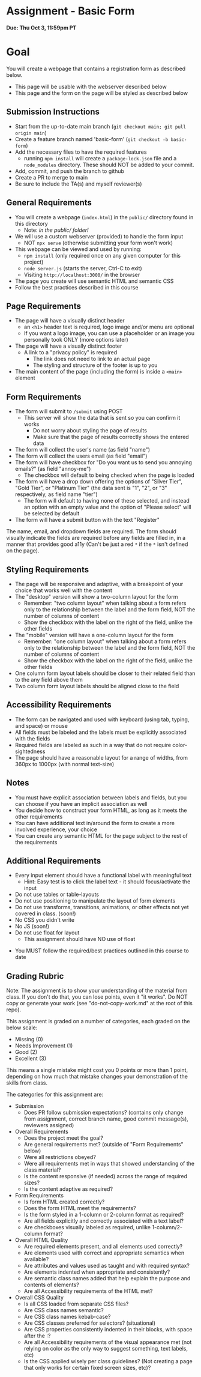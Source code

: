 # Assignment - Basic Form

**Due: Thu Oct 3, 11:59pm PT** 

# Goal

You will create a webpage that contains a registration form as described below.
- This page will be usable with the webserver described below
- This page and the form on the page will be styled as described below

## Submission Instructions

* Start from the up-to-date main branch (`git checkout main; git pull origin main`)
* Create a feature branch named 'basic-form' (`git checkout -b basic-form`)
* Add the necessary files to have the required features
  - running `npm install` will create a `package-lock.json` file and a `node_modules` directory.  These should NOT be added to your commit.
* Add, commit, and push the branch to github
* Create a PR to merge to main
* Be sure to include the TA(s) and myself reviewer(s)

## General Requirements

- You will create a webpage (`index.html`) in the `public/` directory found in this directory
    - Note: _in the public/ folder!_
- We will use a custom webserver (provided) to handle the form input
    - NOT `npx serve` (otherwise submitting your form won't work)
- This webpage can be viewed and used by running:
  - `npm install` (only required once on any given computer for this project)
  - `node server.js` (starts the server, Ctrl-C to exit)
  - Visiting `http://localhost:3000/` in the browser
- The page you create will use semantic HTML and semantic CSS
- Follow the best practices described in this course

## Page Requirements

- The page will have a visually distinct header
  - an `<h1>` header text is required, logo image and/or menu are optional
  - If you want a logo image, you can use a placeholder or an image you personally took ONLY (more options later)
- The page will have a visually distinct footer
  - A link to a "privacy policy" is required
    - The link does not need to link to an actual page
    - The styling and structure of the footer is up to you
- The main content of the page (including the form) is inside a `<main>` element

## Form Requirements

- The form will submit to `/submit` using POST
  - This server will show the data that is sent so you can confirm it works
    - Do not worry about styling the page of results
    - Make sure that the page of results correctly shows the entered data
- The form will collect the user's name (as field "name")
- The form will collect the users email (as field "email")
- The form will have checkbox for "Do you want us to send you annoying emails?" (as field "annoy-me")
  - The checkbox will default to being checked when the page is loaded
- The form will have a drop down offering the options of "Silver Tier", "Gold Tier", or "Platinum Tier" (the data sent is "1", "2", or "3" respectively, as field name "tier")
  - The form will default to having none of these selected, and instead an option with an empty value and the option of "Please select" will be selected by default
- The form will have a submit button with the text "Register"

The name, email, and dropdown fields are required.  The form should visually indicate the fields are required before any fields are filled in, in a manner that provides good a11y (Can't be just a red `*` if the `*` isn't defined on the page).

## Styling Requirements 

- The page will be responsive and adaptive, with a breakpoint of your choice that works well with the content
- The "desktop" version will show a two-column layout for the form
  - Remember: "two column layout" when talking about a form refers only to the relationship between the label and the form field, NOT the number of columns of content
  - Show the checkbox with the label on the right of the field, unlike the other fields
- The "mobile" version will have a one-column layout for the form
  - Remember: "one column layout" when talking about a form refers only to the relationship between the label and the form field, NOT the number of columns of content
  - Show the checkbox with the label on the right of the field, unlike the other fields
- One column form layout labels should be closer to their related field than to the any field above them
- Two column form layout labels should be aligned close to the field

## Accessibility Requirements
- The form can be navigated and used with keyboard (using tab, typing, and space) or mouse
- All fields must be labeled and the labels must be explicitly associated with the fields
- Required fields are labeled as such in a way that do not require color-sightedness
- The page should have a reasonable layout for a range of widths, from 360px to 1000px (with normal text-size)

## Notes
- You must have explicit association between labels and fields, but you can choose if you have an implicit association as well
- You decide how to construct your form HTML, as long as it meets the other requirements
- You can have additional text in/around the form to create a more involved experience, your choice
- You can create any semantic HTML for the page subject to the rest of the requirements

## Additional Requirements
- Every input element should have a functional label with meaningful text
  - Hint: Easy test is to click the label text - it should focus/activate the input
- Do not use tables or table-layouts
- Do not use positioning to manipulate the layout of form elements
- Do not use transforms, transitions, animations, or other effects not yet covered in class. (soon!)
- No CSS you didn't write
- No JS (soon!)
- Do not use float for layout
    - This assignment should have NO use of float
* You MUST follow the required/best practices outlined in this course to date

## Grading Rubric

Note: The assignment is to show your understanding of the material from class.  If you don't do that, you can lose points, even it "it works".  Do NOT copy or generate your work (see "do-not-copy-work.md" at the root of this repo).

This assignment is graded on a number of categories, each graded on the below scale:
- Missing (0)
- Needs Improvement (1)
- Good (2)
- Excellent (3)

This means a single mistake might cost you 0 points or more than 1 point, depending on how much that mistake changes your demonstration of the skills from class.

The categories for this assignment are:
- Submission
    - Does PR follow submission expectations?  (contains only change from assignment, correct branch name, good commit message(s), reviewers assigned)
- Overall Requirements
    - Does the project meet the goal?
    - Are general requirements met? (outside of "Form Requirements" below)
    - Were all restrictions obeyed?
    - Were all requirements met in ways that showed understanding of the class material?
    - Is the content responsive (if needed) across the range of required sizes?
    - Is the content adaptive as required?
- Form Requirements
    - Is form HTML created correctly?
    - Does the form HTML meet the requirements?
    - Is the form styled in a 1-column or 2-column format as required?
    - Are all fields explicitly and correctly associated with a text label?
    - Are checkboxes visually labeled as required, unlike 1-column/2-column format?
- Overall HTML Quality
    - Are required elements present, and all elements used correctly?
    - Are elements used with correct and appropriate semantics when available?
    - Are attributes and values used as taught and with required syntax?
    - Are elements indented when appropriate and consistently?
    - Are semantic class names added that help explain the purpose and contents of elements?
    - Are all Accessibility requirements of the HTML met?
- Overall CSS Quality
    - Is all CSS loaded from separate CSS files?
    - Are CSS class names semantic?
    - Are CSS class names kebab-case?
    - Are CSS classes preferred for selectors? (situational)
    - Are CSS properties consistently indented in their blocks, with space after the :?
    - Are all Accessibility requirements of the visual appearance met (not relying on color as the only way to suggest something, text labels, etc)
    - Is the CSS applied wisely per class guidelines? (Not creating a page that only works for certain fixed screen sizes, etc)?

